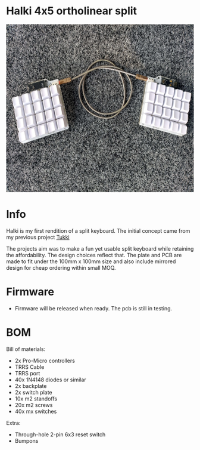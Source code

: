 # Halki 4x5 ortholinear split
<p align="center">
  <img src="https://raw.githubusercontent.com/Stidgit/halki/main/doc/assets/halki1.png" alt="4x5 split keyboard" width="600" height="450"/>
</p>

# Info
Halki is my first rendition of a split keyboard. The initial concept came from my previous project [Tukki](https://github.com/Stidgit/tukki)

The projects aim was to make a fun yet usable split keyboard while retaining the affordability. The design choices reflect that. The plate and PCB are made to fit under the 100mm x 100mm size and also include mirrored design for cheap ordering within small MOQ.

# Firmware
- Firmware will be released when ready. The pcb is still in testing.

# BOM
Bill of materials:
- 2x Pro-Micro controllers
- TRRS Cable
- TRRS port
- 40x 1N4148 diodes or similar
- 2x backplate
- 2x switch plate
- 10x m2 standoffs
- 20x m2 screws
- 40x mx switches

Extra:
- Through-hole 2-pin 6x3 reset switch
- Bumpons
